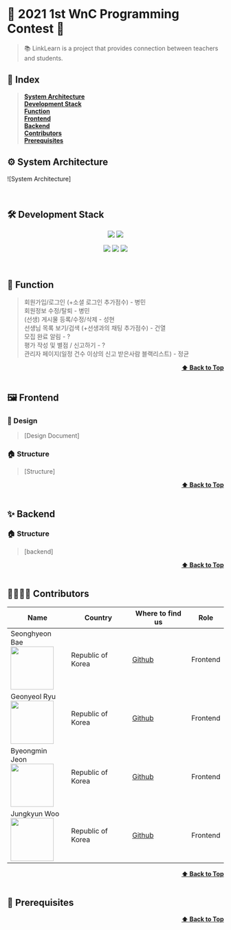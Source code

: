 # 💫 2021 1st WnC Programming Contest 💫
> 📚 LinkLearn is a project that provides connection between teachers and students.
## 📝 Index
> <b><a href="#system-architecture">System Architecture</a></b> </br>
> <b><a href="#development-stack">Development Stack</a></b></br>
> <b><a href="#function">Function</a></b></br>
> <b><a href="#frontend">Frontend</a></b></br>
> <b><a href="#backend">Backend</a></b></br>
> <b><a href="#contributors">Contributors</a></b></br>
> <b><a href="#prerequisites">Prerequisites</a></b></br>
 
## ⚙ System Architecture
![System Architecture]

<br>

## 🛠 Development Stack
<p align="center">
  <img src="https://img.shields.io/badge/React-v17.0.2-blue" />
  <img src="https://img.shields.io/badge/VSCode-blue" />
</p>
<p align="center" text-align="center" width="100%">
  <img src="https://img.shields.io/github/contributors/1st-WnC-Programming/LinkLearn?color=brightgreen" />
  <img src="https://img.shields.io/github/last-commit/1st-WnC-Programming/LinkLearn?color=red" />
  <img src="https://img.shields.io/github/commit-activity/w/1st-WnC-Programming/LinkLearn?color=red" />
</p>

<br>

## 📱 Function
  > 회원가입/로그인 (+소셜 로그인 추가점수) - 병민 </br>
  > 회원정보 수정/탈퇴 - 병민 </br>
  > (선생) 게시물 등록/수정/삭제 - 성현 </br>
  > 선생님 목록 보기/검색 (+선생과의 채팅 추가점수) - 건열 </br>
  > 모집 완료 알림 - ? </br>
  > 평가 작성 및 별점 / 신고하기 - ? </br>
  > 관리자 페이지(일정 건수 이상의 신고 받은사람 블랙리스트) - 정균 </br>
<div align="right">
    <b><a href="#2021-1st-wnc-programming-contest">⬆️ Back to Top</a></b>
</div>

<br>

## 🖼 Frontend
### 🎨 Design
  > [Design Document]   
  
### 🏠 Structure  
  > [Structure]
 
<div align="right">
    <b><a href="#2021-1st-wnc-programming-contest">⬆️ Back to Top</a></b>
</div>

<br>

## ✨ Backend
### 🏠 Structure
  > [backend]   
<div align="right">
    <b><a href="#2021-1st-WnC-Programming-Contest">⬆️ Back to Top</a></b>
</div>

<br>

## 👨‍👨‍👦‍👦 Contributors
| Name | Country | Where to find us | Role |
| ---- | ------- | ----------------- | ---- |
| Seonghyeon Bae <br /> <img src="https://avatars.githubusercontent.com/bae-sh" width="100" />  | Republic of Korea | [Github](https://github.com/bae-sh)| Frontend |
| Geonyeol Ryu <br /> <img src="https://avatars.githubusercontent.com/rjsduf0503" width="100" />  | Republic of Korea | [Github](https://github.com/rjsduf0503)| Frontend |
| Byeongmin Jeon <br /> <img src="https://avatars.githubusercontent.com/jeonbyeongmin" width="100" />  | Republic of Korea | [Github](https://github.com/jeonbyeongmin)| Frontend |
| Jungkyun Woo  <br /> <img src="https://avatars.githubusercontent.com/woo-jk" width="100" />  | Republic of Korea | [Github](https://github.com/woo-jk)| Frontend |

<div align="right">
    <b><a href="#2021-1st-wnc-programming-contest">⬆️ Back to Top</a></b>
</div>

<br>

## 📌 Prerequisites

<div align="right">
    <b><a href="#2021-1st-wnc-programming-contest">⬆️ Back to Top</a></b>
</div>
